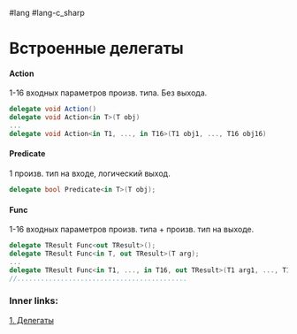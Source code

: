#lang #lang-c_sharp

# Встроенные делегаты

#### Action
1-16 входных параметров произв. типа. Без выхода.

```csharp
delegate void Action()
delegate void Action<in T>(T obj)
...
delegate void Action<in T1, ..., in T16>(T1 obj1, ..., T16 obj16)
```

#### Predicate
1 произв. тип на входе, логический выход.

```csharp
delegate bool Predicate<in T>(T obj);
```

#### Func
1-16 входных параметров произв. типа + произв. тип на выходе.

```csharp
delegate TResult Func<out TResult>();
delegate TResult Func<in T, out TResult>(T arg);
...
delegate TResult Func<in T1, ..., in T16, out TResult>(T1 arg1, ..., T16 arg16);
//...........................................
```


### Inner links:
[1. Делегаты](1.%20Languages/C-sharp/0.%20Введение/3.%20Делегаты/1.%20Делегаты.md)